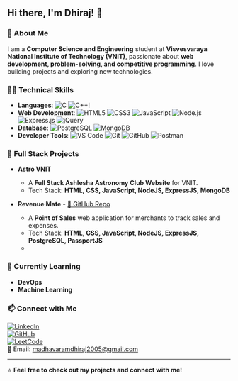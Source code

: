 ## Hi there, I'm Dhiraj! 👋

### 🚀 About Me
I am a **Computer Science and Engineering** student at **Visvesvaraya National Institute of Technology (VNIT)**, passionate about **web development, problem-solving, and competitive programming**. I love building projects and exploring new technologies.

### 👨‍💻 Technical Skills

- **Languages**: ![C](https://img.shields.io/badge/-C-00599C?style=flat&logo=c&logoColor=white) ![C++](https://img.shields.io/badge/-C++-00599C?style=flat&logo=c%2B%2B&logoColor=white)!
- **Web Development**: ![HTML5](https://img.shields.io/badge/-HTML5-E34F26?style=flat&logo=html5&logoColor=white) ![CSS3](https://img.shields.io/badge/-CSS3-1572B6?style=flat&logo=css3&logoColor=white) ![JavaScript](https://img.shields.io/badge/-JavaScript-F7DF1E?style=flat&logo=javascript&logoColor=black) ![Node.js](https://img.shields.io/badge/-Node.js-339933?style=flat&logo=node.js&logoColor=white) ![Express.js](https://img.shields.io/badge/-Express.js-000000?style=flat&logo=express&logoColor=white) ![jQuery](https://img.shields.io/badge/-jQuery-0769AD?style=flat&logo=jquery&logoColor=white)
- **Database**: ![PostgreSQL](https://img.shields.io/badge/-PostgreSQL-336791?style=flat&logo=postgresql&logoColor=white) ![MongoDB](https://img.shields.io/badge/-MongoDB-47A248?style=flat&logo=mongodb&logoColor=white)
- **Developer Tools**: ![VS Code](https://img.shields.io/badge/-VS%20Code-007ACC?style=flat&logo=visual-studio-code&logoColor=white) ![Git](https://img.shields.io/badge/-Git-F05032?style=flat&logo=git&logoColor=white) ![GitHub](https://img.shields.io/badge/-GitHub-181717?style=flat&logo=github&logoColor=white) ![Postman](https://img.shields.io/badge/-Postman-FF6C37?style=flat&logo=postman&logoColor=white)

### 📌 Full Stack Projects

- **Astro VNIT** 
  - A **Full Stack Ashlesha Astronomy Club Website** for VNIT.
  - Tech Stack: **HTML, CSS, JavaScript, NodeJS, ExpressJS, MongoDB**

- **Revenue Mate** - [🔗 GitHub Repo](https://github.com/dhiraj8408/Revenue-Mate)
  - A **Point of Sales** web application for merchants to track sales and expenses.
  - Tech Stack: **HTML, CSS, JavaScript, NodeJS, ExpressJS, PostgreSQL, PassportJS**
  - 
### 🌱 Currently Learning
- **DevOps**
- **Machine Learning**

### 📫 Connect with Me

[![LinkedIn](https://img.shields.io/badge/-LinkedIn-blue?style=flat&logo=linkedin)](http://www.linkedin.com/in/dhiraj-madhavaram-8a6057251)  
[![GitHub](https://img.shields.io/badge/-GitHub-181717?style=flat&logo=github)](https://github.com/dhiraj8408)  
[![LeetCode](https://img.shields.io/badge/-LeetCode-FFA116?style=flat&logo=leetcode&logoColor=black)](https://leetcode.com/u/dhiraj265/)  
📧 Email: [madhavaramdhiraj2005@gmail.com](mailto:madhavaramdhiraj2005@gmail.com)  

---
⭐ **Feel free to check out my projects and connect with me!**
